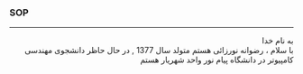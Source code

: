 ### SOP
----------
<div dir="rtl">
به نام خدا
<br>
با سلام ، رضوانه نورزائی هستم متولد سال 1377 , در حال حاظر دانشجوی مهندسی کامپیوتر در دانشگاه پیام نور واحد شهریار هستم  
